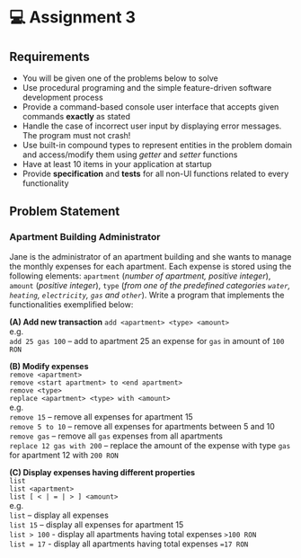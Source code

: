 # 💻 Assignment 3

## Requirements
- You will be given one of the problems below to solve
- Use procedural programing and the simple feature-driven software development process
- Provide a command-based console user interface that accepts given commands **exactly** as stated
- Handle the case of incorrect user input by displaying error messages. The program must not crash!
- Use built-in compound types to represent entities in the problem domain and access/modify them using *getter* and *setter* functions
- Have at least 10 items in your application at startup
- Provide **specification** and **tests** for all non-UI functions related to every functionality

## Problem Statement
### Apartment Building Administrator
Jane is the administrator of an apartment building and she wants to manage the monthly expenses for each apartment. Each expense is stored using the following elements: `apartment` (*number of apartment, positive integer*), `amount` (*positive integer*), `type` (*from one of the predefined categories `water`, `heating`, `electricity`, `gas` and `other`*). Write a program that implements the functionalities exemplified below:

**(A) Add new transaction**
`add <apartment> <type> <amount>`\
e.g.\
`add 25 gas 100` – add to apartment 25 an expense for `gas` in amount of `100 RON`

**(B) Modify expenses**\
`remove <apartment>`\
`remove <start apartment> to <end apartment>`\
`remove <type>`\
`replace <apartment> <type> with <amount>`\
e.g.\
`remove 15` – remove all expenses for apartment 15\
`remove 5 to 10` – remove all expenses for apartments between 5 and 10\
`remove gas` – remove all `gas` expenses from all apartments\
`replace 12 gas with 200` – replace the amount of the expense with type `gas` for apartment 12 with `200 RON`
 
**(C)	Display expenses having different properties**\
`list`\
`list <apartment>`\
`list [ < | = | > ] <amount>`\
e.g.\
`list` – display all expenses\
`list 15` – display all expenses for apartment 15\
`list > 100` - display all apartments having total expenses `>100 RON`\
`list = 17` - display all apartments having total expenses `=17 RON`
